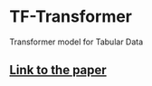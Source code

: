 # TF-Transformer
Transformer model for Tabular Data

## [Link to the paper](https://arxiv.org/pdf/2106.11959.pdf)
